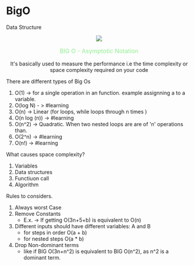 # BigO
Data Structure
<br>
 <p align="center"> <a href = "https://www.geeksforgeeks.org/analysis-algorithms-big-o-analysis/"> <img src = "https://media.geeksforgeeks.org/wp-content/cdn-uploads/mypic.png"> </p> </a>

<p align="center" style="font-size:16px; color:lightgreen;"> 
BIG O - Asymptotic Notation </p>

<p align="center"> It's basically used to measure the performance i.e the time complexity or space complexity required on your code </p>
 

There are different types of Big Os 

1. O(1) -> for a single operation in an function. example assignning a to a variable.  
2. O(log N) - > #learning
3. O(n) -> Linear (for loops, while loops through n times ) 
4. O(n log (n)) -> #learning
5. O(n^2) -> Quadratic. When two nested loops are are of 'n' operations than.
6. O(2^n) -> #learning
7. O(n!) -> #learning

What causes space complexity?


1. Variables
2. Data structures
3. Functiuon call
4. Algorithm

Rules to considers. 

1. Always worst Case
2. Remove Constants
   + E.x. -> If getting O(3n+5+b) is equivalent to O(n)
4. Different inputs should have different variables: A and B 
   + for steps in order O(a + b)
   * for nested steps O(a * b)
5. Drop Non-dominant terms
   + like if BIG O(3n+n^2) is equivalent to BIG O(n^2), as n^2 is a dominant term.
</p>

